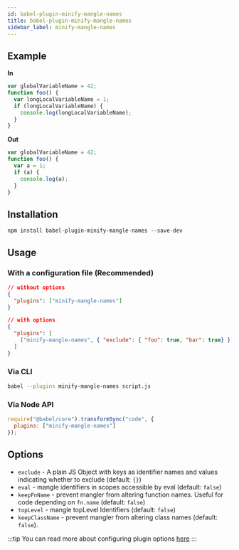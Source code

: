 ```yaml
---
id: babel-plugin-minify-mangle-names
title: babel-plugin-minify-mangle-names
sidebar_label: minify-mangle-names
---
```


## Example

**In**

```js title="JavaScript"
var globalVariableName = 42;
function foo() {
  var longLocalVariableName = 1;
  if (longLocalVariableName) {
    console.log(longLocalVariableName);
  }
}
```

**Out**

```js title="JavaScript"
var globalVariableName = 42;
function foo() {
  var a = 1;
  if (a) {
    console.log(a);
  }
}
```

## Installation

```shell npm2yarn
npm install babel-plugin-minify-mangle-names --save-dev
```

## Usage

### With a configuration file (Recommended)

```json title="JSON"
// without options
{
  "plugins": ["minify-mangle-names"]
}
```

```json title="JSON"
// with options
{
  "plugins": [
    ["minify-mangle-names", { "exclude": { "foo": true, "bar": true} }]
  ]
}
```

### Via CLI

```sh title="Shell"
babel --plugins minify-mangle-names script.js
```

### Via Node API

```js title="JavaScript"
require("@babel/core").transformSync("code", {
  plugins: ["minify-mangle-names"]
});
```

## Options

+ `exclude` - A plain JS Object with keys as identifier names and values indicating whether to exclude (default: `{}`)
+ `eval` - mangle identifiers in scopes accessible by eval (default: `false`)
+ `keepFnName` - prevent mangler from altering function names. Useful for code depending on `fn.name` (default: `false`)
+ `topLevel` - mangle topLevel Identifiers (default: `false`)
+ `keepClassName` - prevent mangler from altering class names (default: `false`).

:::tip
You can read more about configuring plugin options [here](https://babeljs.io/docs/en/plugins#plugin-options)
:::
